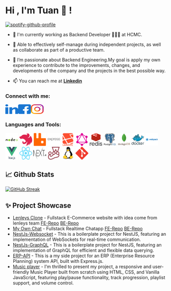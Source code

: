 <h1 align="left">Hi , I'm Tuan 👋 ! </h1>

[![spotify-github-profile](https://spotify-github-profile.vercel.app/api/view?uid=31tsszeyy7cbfka7lhcaxpgw3a4u&cover_image=true&theme=novatorem&bar_color=74a7fe&bar_color_cover=false)](https://github.com/kittinan/spotify-github-profile)

- 🌱 I'm currently working as Backend Developer 🧑🏼‍💻 at HCMC.

- 👯 Able to effectively self-manage during independent projects, as well as collaborate as part of a productive team.

- 🤝 I’m passionate about Backend Engineering.My goal is apply my own experience to contribute to the improvements, changes, and developments of the company and the projects in the best possible way.

- 📫 You can reach me at **[Linkedin](https://www.linkedin.com/in/tuantransn2001)**
<div> 
</div><h3 align="left">Connect with me:</h3>
<p align="left">
<a href="https://linkedin.com/in/tuantransn2001" target="blank"><img align="center" src="https://raw.githubusercontent.com/teamedwardforever/Readme-Generator/71f25dd8b98329b168142a6b782a107b75eab178/svg/Social/linked-in-alt.svg" alt="tuantransn2001" height="30" width="40" /></a><a href="https://fb.com/tuantrn.inf" target="blank"><img align="center" src="https://raw.githubusercontent.com/teamedwardforever/Readme-Generator/71f25dd8b98329b168142a6b782a107b75eab178/svg/Social/facebook.svg" alt="tuantrn.inf" height="30" width="40" /></a><a href="https://instagram.com/tuantrn.inf" target="blank"><img align="center" src="https://raw.githubusercontent.com/teamedwardforever/Readme-Generator/71f25dd8b98329b168142a6b782a107b75eab178/svg/Social/instagram.svg" alt="tuantrn.inf" height="30" width="40" /></a></p>

<h3 align="left">Languages and Tools:</h3>
<p align="left">
<img src="https://raw.githubusercontent.com/teamedwardforever/Readme-Generator/71f25dd8b98329b168142a6b782a107b75eab178/svg/Skills/Backend/nodejs-original-wordmark.svg" alt="NodeJs" width="40" height="40"/>
<img src="https://raw.githubusercontent.com/teamedwardforever/Readme-Generator/71f25dd8b98329b168142a6b782a107b75eab178/svg/Skills/Backend/nestjs-plain.svg" alt="NestJs" width="40" height="40"/>
<img src="https://raw.githubusercontent.com/teamedwardforever/Readme-Generator/71f25dd8b98329b168142a6b782a107b75eab178/svg/Skills/Backend/rabbitmq-icon.svg" alt="rabbitMq" width="40" height="40"/>
<img src="https://raw.githubusercontent.com/teamedwardforever/Readme-Generator/71f25dd8b98329b168142a6b782a107b75eab178/svg/Skills/Backend/express-original-wordmark.svg" alt="Express" width="40" height="40"/>
<img src="https://raw.githubusercontent.com/teamedwardforever/Readme-Generator/71f25dd8b98329b168142a6b782a107b75eab178/svg/Skills/Framework/laravel-plain-wordmark.svg" alt="Laravel" width="40" height="40"/>
<img src="https://raw.githubusercontent.com/teamedwardforever/Readme-Generator/71f25dd8b98329b168142a6b782a107b75eab178/svg/Skills/Backend/graphql-icon.svg" alt="Graphql" width="40" height="40"/>
<img src="https://raw.githubusercontent.com/teamedwardforever/Readme-Generator/71f25dd8b98329b168142a6b782a107b75eab178/svg/Skills/Database/redis-original-wordmark.svg" alt="Redis" width="40" height="40"/>
<img src="https://raw.githubusercontent.com/teamedwardforever/Readme-Generator/71f25dd8b98329b168142a6b782a107b75eab178/svg/Skills/Database/postgresql-original-wordmark.svg" alt="Postgresql" width="40" height="40"/>
<img src="https://raw.githubusercontent.com/teamedwardforever/Readme-Generator/71f25dd8b98329b168142a6b782a107b75eab178/svg/Skills/Database/mongodb-original-wordmark.svg" alt="Mongodb" width="40" height="40"/>
<img src="https://raw.githubusercontent.com/teamedwardforever/Readme-Generator/71f25dd8b98329b168142a6b782a107b75eab178/svg/Skills/Devops/docker-original-wordmark.svg" alt="Docker" width="40" height="40"/>
<img src="https://raw.githubusercontent.com/teamedwardforever/Readme-Generator/71f25dd8b98329b168142a6b782a107b75eab178/svg/Skills/Frontend/webpack-original-wordmark.svg" alt="Webpack" width="40" height="40"/>
<img src="https://raw.githubusercontent.com/teamedwardforever/Readme-Generator/71f25dd8b98329b168142a6b782a107b75eab178/svg/Skills/Frontend/vuejs-original-wordmark.svg" alt="Vuejs" width="40" height="40"/>
<img src="https://raw.githubusercontent.com/teamedwardforever/Readme-Generator/71f25dd8b98329b168142a6b782a107b75eab178/svg/Skills/Mobile/header_logo.svg" alt="React Native" width="40" height="40"/>
<img src="https://raw.githubusercontent.com/teamedwardforever/Readme-Generator/71f25dd8b98329b168142a6b782a107b75eab178/svg/Skills/Static/nextjs-2.svg" alt="Nextjs" width="40" height="40"/>
<img src="https://raw.githubusercontent.com/teamedwardforever/Readme-Generator/71f25dd8b98329b168142a6b782a107b75eab178/svg/Skills/Testing/jestjsio-icon.svg" alt="Jestjsio" width="40" height="40"/>
<img src="https://raw.githubusercontent.com/teamedwardforever/Readme-Generator/71f25dd8b98329b168142a6b782a107b75eab178/svg/Skills/Other/linux-original.svg" alt="Linux" width="40" height="40"/>
<img src="https://raw.githubusercontent.com/teamedwardforever/Readme-Generator/71f25dd8b98329b168142a6b782a107b75eab178/svg/Skills/Other/git-scm-icon.svg" alt="Git" width="40" height="40"/>
</p>

## 📈 Github Stats
[![GitHub Streak](http://github-readme-streak-stats.herokuapp.com?user=tuantransn2001&theme=tokyonight&date_format=M%20j%5B%2C%20Y%5D)](https://git.io/streak-stats)


## ✨ Project Showcase
* [Lenleys Clone](https://next-js-e-commerce-fe.vercel.app) - Fullstack E-Commerce website with idea come from lenleys team [FE-Repo](https://github.com/tuantransn2001/eCommerce-frontend) [BE-Repo](https://github.com/tuantransn2001/eCommerce-backend)
* [My Own Chat](https://chat-graph-ql-frontend.vercel.app) - Fullstack Realtime Chatapp [FE-Repo](https://github.com/tuantransn2001/chat-graphQL-frontend) [BE-Repo](https://github.com/tuantransn2001/chat-graphQL-backend)
* [NestJs-Websocket](https://github.com/tuantransn2001/websocket) - This is a boilerplate project for NestJS, featuring an implementation of WebSockets for real-time communication.
* [NestJs-GraphQL](https://github.com/tuantransn2001/nestjs-graphql) - This is a boilerplate project for NestJS, featuring an implementation of GraphQL for efficient and flexible data querying.
* [ERP-API](https://github.com/tuantransn2001/erp-api) - This is a my side project for an ERP (Enterprise Resource Planning) system API, built with Express.js.
* [Music player](https://tuantransn2001.github.io/ZingMp3.github.io) - I'm thrilled to present my project, a responsive and user-friendly Music Player built from scratch using HTML, CSS, and Vanilla JavaScript, featuring play/pause functionality, track progression, playlist support, and volume control.
